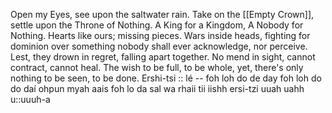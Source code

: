 Open my Eyes, see upon the saltwater rain.
Take on the [[Empty Crown]], settle upon the Throne of Nothing.
A King for a Kingdom, A Nobody for Nothing.
Hearts like ours; missing pieces. 
Wars inside heads, fighting for dominion over something nobody shall ever acknowledge, nor perceive. 
Lest, they drown in regret, falling apart together.
No mend in sight, cannot contract, cannot heal. 
The wish to be full, to be whole, yet, there's only nothing to be seen, to be done. 
Ershi-tsi :: lé --
foh loh do de day
foh loh do do daí 
ohpun myah aais
foh lo da sal wa rhaii
tii iishh ersi-tzi
uuah uahh u::uuuh-a